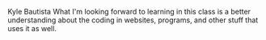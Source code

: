 Kyle Bautista
What I'm looking forward to learning in this class is a better understanding about the coding in websites, programs, and other stuff that uses it as well.
